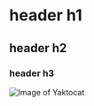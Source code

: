 # header h1
## header h2 
### header h3

![Image of Yaktocat](https://octodex.github.com/images/yaktocat.png)

